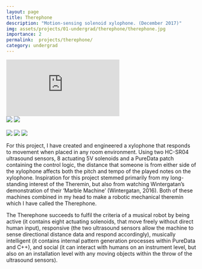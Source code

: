 ```yaml
---
layout: page
title: Therephone
description: "Motion-sensing solenoid xylophone. (December 2017)"
img: assets/projects/01-undergrad/therephone/therephone.jpg
importance: 2
permalink:  projects/therephone/
category: undergrad
---
```



<div class="row">
    <div class="col-sm mt-3 mt-md-0">
        <div class ="embed-responsive embed-responsive-16by9"><iframe src="https://player.vimeo.com/video/419616191?title=0&amp;byline=0&amp;portrait=0&amp;color=ffffff" frameborder="0" webkitallowfullscreen mozallowfullscreen allowfullscreen></iframe></div>
    </div>
</div>
<div class="caption">
    <a href="https://bela.io/"><img src="https://img.shields.io/badge/Platform-Bela-yellow?style=flat-square&logo=arduino&logoColor=white"></a>
    <a href="https://puredata.info/"><img src="https://img.shields.io/badge/Environment-PureData-orange?style=flat-square&logo=max&logoColor=white"></a>
    <!-- <a href="https://github.com/sambilbow/bandar/"><img src="https://img.shields.io/badge/Code-GitHub-blue?style=flat-square&logo=github&logoColor=white"></a> -->
    <br>
    <br>
    <a href="https://www.sussex.ac.uk/study/modules/undergraduate/2019/W3093-generative-arts-and-musical-machines"><img src="https://img.shields.io/badge/Module-Generative Art and Musical Machines-red?style=flat-square&logo=todoist&logoColor=white"></a>
    <a href="../assets/projects/01-undergrad/therephone/journal.pdf"><img src="https://img.shields.io/badge/Coursework-Journal-green?style=flat-square&logo=readthedocs&logoColor=white"></a>
    <a href="../assets/projects/01-undergrad/therephone/essay.pdf"><img src="https://img.shields.io/badge/Coursework-Essay-green?style=flat-square&logo=readthedocs&logoColor=white"></a>
</div>


For this project, I have created and engineered a xylophone that responds to movement when placed  in  any  room  environment.  Using  two  HC-SR04  ultrasound  sensors,  8  actuating  5V solenoids  and  a  PureData  patch  containing  the  control  logic,  the  distance  that  someone  is from either side of  the xylophone affects both the pitch and tempo of  the played notes on the xylophone.  Inspiration  for  this  project  stemmed  primarily  from  my  long-standing  interest  of  the   Theremin,   but   also   from   watching   Wintergatan’s   demonstration   of    their   ‘Marble Machine’  (Wintergatan,  2016).    Both  of   these  machines  combined  in  my  head  to  make  a robotic mechanical theremin which I have called the Therephone.

The Therephone succeeds to fulfil the criteria of  a musical robot by being active (it contains eight  actuating  solenoids,  that  move  freely  without  direct  human  input),  responsive  (the  two ultrasound  sensors  allow  the  machine  to  sense  directional  distance  data  and  respond accordingly),  musically  intelligent  (it  contains  internal  pattern  generation  processes  within PureData and C++), and social (it can interact with humans on an instrument level, but also on an installation level with any moving objects within the throw of  the ultrasound sensors).